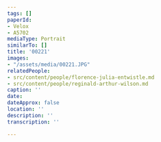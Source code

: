 ```yaml
---
tags: []
paperId:
- Velox
- A5702
mediaType: Portrait
similarTo: []
title: '00221'
images:
- "/assets/media/00221.JPG"
relatedPeople:
- src/content/people/florence-julia-entwistle.md
- src/content/people/reginald-arthur-wilson.md
caption: ''
date: 
dateApprox: false
location: ''
description: ''
transcription: ''

---
```

